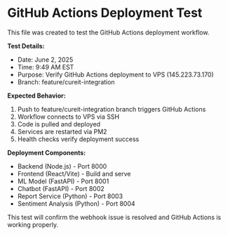 # GitHub Actions Deployment Test

This file was created to test the GitHub Actions deployment workflow.

**Test Details:**
- Date: June 2, 2025
- Time: 9:49 AM EST
- Purpose: Verify GitHub Actions deployment to VPS (145.223.73.170)
- Branch: feature/cureit-integration

**Expected Behavior:**
1. Push to feature/cureit-integration branch triggers GitHub Actions
2. Workflow connects to VPS via SSH
3. Code is pulled and deployed
4. Services are restarted via PM2
5. Health checks verify deployment success

**Deployment Components:**
- Backend (Node.js) - Port 8000
- Frontend (React/Vite) - Build and serve
- ML Model (FastAPI) - Port 8001
- Chatbot (FastAPI) - Port 8002
- Report Service (Python) - Port 8003
- Sentiment Analysis (Python) - Port 8004

This test will confirm the webhook issue is resolved and GitHub Actions is working properly.
